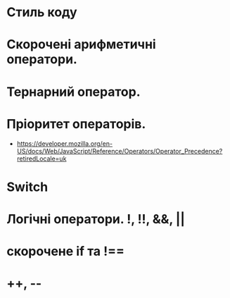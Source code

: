 # Стиль коду
# Скорочені арифметичні оператори.
# Тернарний оператор.
# Пріоритет операторів.
- https://developer.mozilla.org/en-US/docs/Web/JavaScript/Reference/Operators/Operator_Precedence?retiredLocale=uk
# Switch
# Логічні оператори. !, !!, &&, ||
# скорочене if та !==
# ++, --
